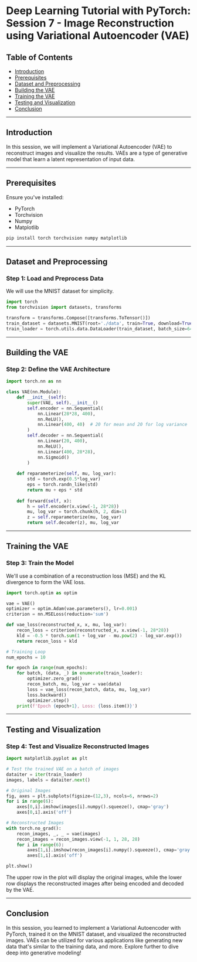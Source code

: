 # Deep Learning Tutorial with PyTorch: Session 7 - Image Reconstruction using Variational Autoencoder (VAE)

## Table of Contents

- [Introduction](#introduction)
- [Prerequisites](#prerequisites)
- [Dataset and Preprocessing](#dataset-and-preprocessing)
- [Building the VAE](#building-the-vae)
- [Training the VAE](#training-the-vae)
- [Testing and Visualization](#testing-and-visualization)
- [Conclusion](#conclusion)

---

## Introduction

In this session, we will implement a Variational Autoencoder (VAE) to reconstruct images and visualize the results. VAEs are a type of generative model that learn a latent representation of input data.

---

## Prerequisites

Ensure you've installed:

- PyTorch
- Torchvision
- Numpy
- Matplotlib

```bash
pip install torch torchvision numpy matplotlib
```

---

## Dataset and Preprocessing

### Step 1: Load and Preprocess Data

We will use the MNIST dataset for simplicity. 

```python
import torch
from torchvision import datasets, transforms

transform = transforms.Compose([transforms.ToTensor()])
train_dataset = datasets.MNIST(root='./data', train=True, download=True, transform=transform)
train_loader = torch.utils.data.DataLoader(train_dataset, batch_size=64, shuffle=True)
```

---

## Building the VAE

### Step 2: Define the VAE Architecture

```python
import torch.nn as nn

class VAE(nn.Module):
    def __init__(self):
        super(VAE, self).__init__()
        self.encoder = nn.Sequential(
            nn.Linear(28*28, 400),
            nn.ReLU(),
            nn.Linear(400, 40)  # 20 for mean and 20 for log variance
        )
        self.decoder = nn.Sequential(
            nn.Linear(20, 400),
            nn.ReLU(),
            nn.Linear(400, 28*28),
            nn.Sigmoid()
        )
    
    def reparameterize(self, mu, log_var):
        std = torch.exp(0.5*log_var)
        eps = torch.randn_like(std)
        return mu + eps * std
    
    def forward(self, x):
        h = self.encoder(x.view(-1, 28*28))
        mu, log_var = torch.chunk(h, 2, dim=1)
        z = self.reparameterize(mu, log_var)
        return self.decoder(z), mu, log_var
```

---

## Training the VAE

### Step 3: Train the Model

We'll use a combination of a reconstruction loss (MSE) and the KL divergence to form the VAE loss.

```python
import torch.optim as optim

vae = VAE()
optimizer = optim.Adam(vae.parameters(), lr=0.001)
criterion = nn.MSELoss(reduction='sum')

def vae_loss(reconstructed_x, x, mu, log_var):
    recon_loss = criterion(reconstructed_x, x.view(-1, 28*28))
    kld = -0.5 * torch.sum(1 + log_var - mu.pow(2) - log_var.exp())
    return recon_loss + kld

# Training Loop
num_epochs = 10

for epoch in range(num_epochs):
    for batch, (data, _) in enumerate(train_loader):
        optimizer.zero_grad()
        recon_batch, mu, log_var = vae(data)
        loss = vae_loss(recon_batch, data, mu, log_var)
        loss.backward()
        optimizer.step()
    print(f'Epoch {epoch+1}, Loss: {loss.item()}')
```

---

## Testing and Visualization

### Step 4: Test and Visualize Reconstructed Images

```python
import matplotlib.pyplot as plt

# Test the trained VAE on a batch of images
dataiter = iter(train_loader)
images, labels = dataiter.next()

# Original Images
fig, axes = plt.subplots(figsize=(12,3), ncols=6, nrows=2)
for i in range(6):
    axes[0,i].imshow(images[i].numpy().squeeze(), cmap='gray')
    axes[0,i].axis('off')

# Reconstructed Images
with torch.no_grad():
    recon_images, _, _ = vae(images)
    recon_images = recon_images.view(-1, 1, 28, 28)
    for i in range(6):
        axes[1,i].imshow(recon_images[i].numpy().squeeze(), cmap='gray')
        axes[1,i].axis('off')

plt.show()
```

The upper row in the plot will display the original images, while the lower row displays the reconstructed images after being encoded and decoded by the VAE.

---

## Conclusion

In this session, you learned to implement a Variational Autoencoder with PyTorch, trained it on the MNIST dataset, and visualized the reconstructed images. VAEs can be utilized for various applications like generating new data that's similar to the training data, and more. Explore further to dive deep into generative modeling!
